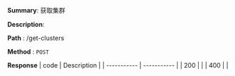 **Summary**: 获取集群

**Description**:

**Path** : /get-clusters

**Method** : `POST`

**Response**
| code      | Description |
| ----------- | ----------- |
|  200   |       |
|  400   |       |

